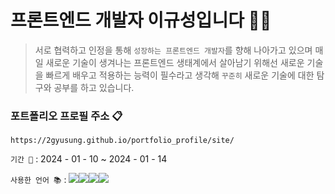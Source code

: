 
 # 프론트엔드 개발자 이규성입니다 🏃‍♂️
  
 >서로 협력하고 인정을 통해 `성장하는 프론트엔드 개발자`를 향해 나아가고 있으며 매일 새로운 기술이 생겨나는 프론트엔드 생태계에서 살아남기 위해선 새로운 기술을 빠르게 배우고 적용하는 능력이 필수라고 생각해 `꾸준히` 새로운 기술에 대한 탐구와 공부를 하고 있습니다.



### 포트폴리오 프로필 주소  📋
```
https://2gyusung.github.io/portfolio_profile/site/
```  
   `기간 📆` : 2024 - 01 - 10 ~  2024 - 01 - 14
  
   `사용한 언어 📚`  :   <img src="https://img.shields.io/badge/HTML5-E34F26?style=for-the-badge&logo=HTML5&logoColor=white"><img src="https://img.shields.io/badge/CSS3-1572B6?style=for-the-badge&logo=CSS3&logoColor=white"><img src="https://img.shields.io/badge/JavaScript-F7DF1E?style=for-the-badge&logo=JavaScript&logoColor=white"><img src="https://img.shields.io/badge/jquery-0769AD?style=for-the-badge&logo=jquery&logoColor=white">
   

